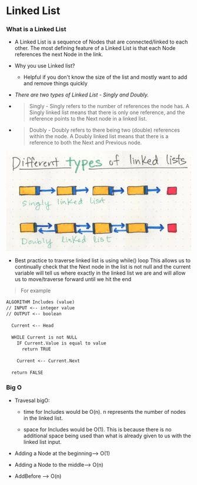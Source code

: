 # Linked List
### What is a Linked List
* A Linked List is a sequence of Nodes that are connected/linked to each other. The most defining feature of a Linked List is that each Node references the next Node in the link.

* Why you use Linked list?
    - Helpful if you don't know the size of the list and mostly want to add and remove things quickly


* *There are two types of Linked List - Singly and Doubly.*

* > Singly - Singly refers to the number of references the node has. A Singly linked list means that there is only one reference, and the reference points to the Next node in a linked list.
* >Doubly - Doubly refers to there being two (double) references within the node. A Doubly linked list means that there is a reference to both the Next and Previous node.

![](assets/linkedlist.PNG)


* Best practice to traverse linked list is using while() loop This allows us to continually check that the Next node in the list is not null and the current variable will tell us where exactly in the linked list we are and will allow us to move/traverse forward until we hit the end

> For example 
```
ALGORITHM Includes (value)
// INPUT <-- integer value
// OUTPUT <-- boolean

  Current <-- Head

  WHILE Current is not NULL
    IF Current.Value is equal to value
      return TRUE

    Current <-- Current.Next

  return FALSE
```


### Big O 

* Travesal bigO:
    - time for Includes would be O(n). n represents the number of nodes in the linked list.

    -  space for Includes would be O(1). This is because there is no additional space being used than what is already given to us with the linked list input.

* Adding a Node at the beginning--> O(1)
* Adding a Node to the middle--> O(n)
* AddBefore --> O(n)





